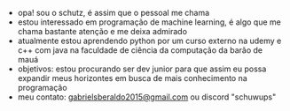 -  opa! sou o schutz, é assim que o pessoal me chama
-  estou interessado em programação de machine learning, é algo que me chama bastante atenção e me deixa admirado
-  atualmente estou aprendendo python por um curso externo na udemy e c++ com java na faculdade de ciência da computação da barão de mauá
-  objetivos: estou procurando ser dev junior para que assim eu possa expandir meus horizontes em busca de mais conhecimento na programação
-  meu contato: gabrielsberaldo2015@gmail.com ou discord "schuwups"

<!---
schups-gt/schups-gt is a ✨ special ✨ repository because its `README.md` (this file) appears on your GitHub profile.
You can click the Preview link to take a look at your changes.
--->
